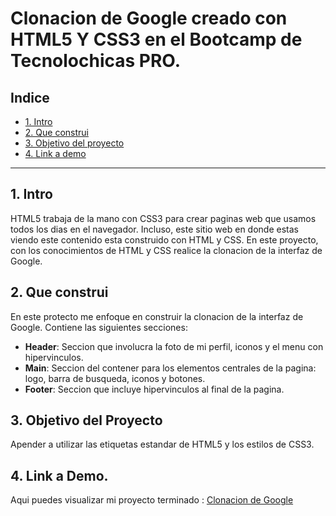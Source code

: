 # Clonacion de Google creado con HTML5 Y CSS3 en el Bootcamp de Tecnolochicas PRO. 
## **Indice** 
* [1. Intro](#)
* [2. Que construi](#)
* [3. Objetivo del proyecto](#)
* [4. Link a demo](#)
****
## 1. Intro 
HTML5 trabaja de la mano con CSS3 para crear paginas web que usamos todos los dias en el navegador. Incluso, este sitio web en donde estas viendo este contenido esta construido con HTML y CSS. En este proyecto, con los conocimientos de HTML y CSS realice la clonacion de la interfaz de Google. 

## 2. Que construi 
En este protecto me enfoque en construir la clonacion de la interfaz de Google. Contiene las siguientes secciones:
* **Header**: Seccion que involucra la foto de mi perfil, iconos y el menu con hipervinculos. 
* **Main**: Seccion del contener para los elementos centrales de la pagina: logo, barra de busqueda, iconos y botones. 
* **Footer**: Seccion que incluye hipervinculos al final de la pagina. 

## 3. Objetivo del Proyecto
Apender a utilizar las etiquetas estandar de HTML5 y los estilos de CSS3. 

## 4. Link a Demo. 
Aqui puedes visualizar mi proyecto terminado : [Clonacion de Google](http://clonaciongoogle.netlify.app/)
